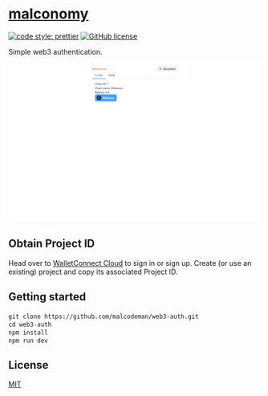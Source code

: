 # [malconomy](https://malconomy.vercel.app)

[![code style: prettier](https://img.shields.io/badge/code_style-prettier-ff69b4.svg)](https://github.com/prettier/prettier)
[![GitHub license](https://img.shields.io/badge/license-MIT-blue.svg)](https://github.com/malcodeman/web3-auth/blob/master/LICENSE)

Simple web3 authentication.

![Screenshot](readme/screenshot.png)

## Obtain Project ID

Head over to [WalletConnect Cloud](https://cloud.walletconnect.com) to sign in or sign up. Create (or use an existing) project and copy its associated Project ID.

## Getting started

```
git clone https://github.com/malcodeman/web3-auth.git
cd web3-auth
npm install
npm run dev
```

## License

[MIT](./LICENSE)
